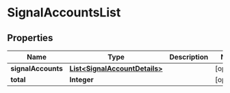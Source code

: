 # SignalAccountsList

## Properties
Name | Type | Description | Notes
------------ | ------------- | ------------- | -------------
**signalAccounts** | [**List&lt;SignalAccountDetails&gt;**](SignalAccountDetails.md) |  |  [optional]
**total** | **Integer** |  |  [optional]
